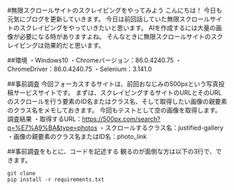 #無限スクロールサイトのスクレイピングをやってみよう
こんにちは！
今日も元気にブログを更新していきます。
今日は前回話していた無限スクロールサイトのスクレイピングをやっていきたいと思います。
AIを作成するには大量の画像が必要になる時がありますよね。
そんなときに無限スクロールサイトのスクレイピングは効果的だと思います。

##環境
・Windows10
・Chromeバージョン：86.0.4240.75
・ChromeDriver：86.0.4240.75
・Selenium：3.141.0

##事前調査
今回フォーカスするサイトは、前回おなじみの500pxという写真投稿サービスサイトです。
まずは、スクレイピングするサイトのURLとそのURLのスクロールを行う要素のID名またはクラス名、そして取得したい画像の親要素のクラス名をメモしておきます。
今回もテストとして空の画像を取得します。
調査結果
・取得するURL：https://500px.com/search?q=%E7%A9%BA&type=photos
・スクロールするクラス名：justified-gallery
・画像の親要素のクラス名またはID名：photo_link

##事前調査をもとに、コードを記述する
観るのが面倒な方は以下の3行で、できます。
```commandline
git clone 
pip install -r requirements.txt
```

```python

```